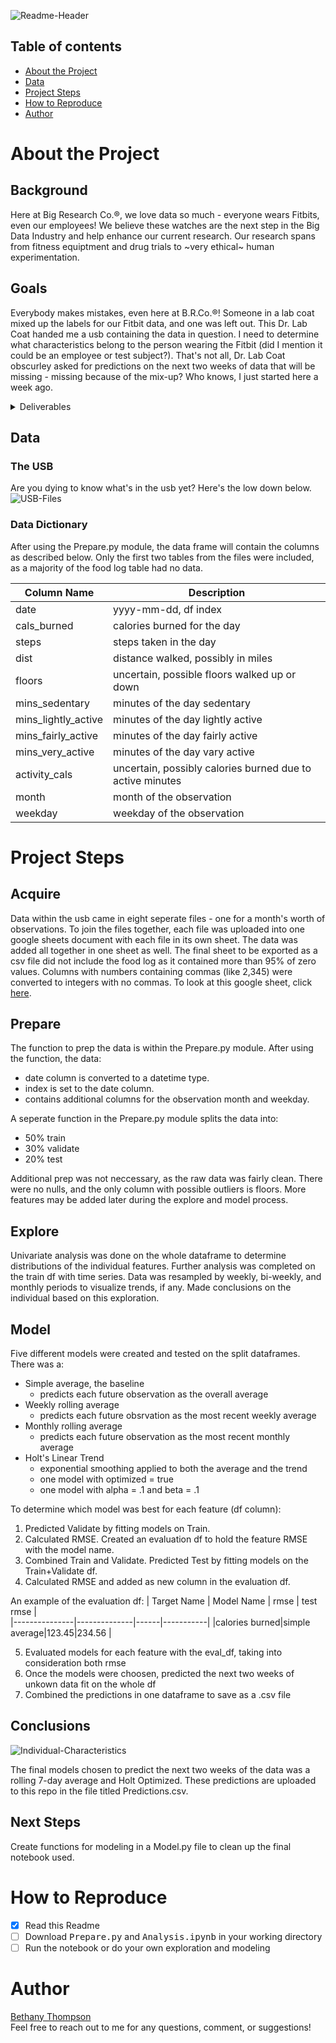 ![Readme-Header](https://i.pinimg.com/originals/13/c2/8a/13c28a37e6742c5a981e182467acf2ee.png)  

## Table of contents
- [About the Project](https://github.com/ThompsonBethany01/Its-About-Time-Series#About-the-Project)
- [Data](https://github.com/ThompsonBethany01/Its-About-Time-Series#Data)
- [Project Steps](https://github.com/ThompsonBethany01/Its-About-Time-Series#Project-Steps)
- [How to Reproduce](https://github.com/ThompsonBethany01/Its-About-Time-Series#How-to-Reproduce)
- [Author](https://github.com/ThompsonBethany01/Its-About-Time-Series#Author)

# About the Project
## Background
Here at Big Research Co.®, we love data so much - everyone wears Fitbits, even our employees! We believe these watches are the next step in the Big Data Industry and help enhance our current research. Our research spans from fitness equiptment and drug trials to ~very ethical~ human experimentation.

## Goals
Everybody makes mistakes, even here at B.R.Co.®! Someone in a lab coat mixed up the labels for our Fitbit data, and one was left out. This Dr. Lab Coat handed me a usb containing the data in question. I need to determine what characteristics belong to the person wearing the Fitbit (did I mention it could be an employee or test subject?). That's not all, Dr. Lab Coat obscurley asked for predictions on the next two weeks of data that will be missing - missing because of the mix-up? Who knows, I just started here a week ago.

<details>
  <summary>Deliverables</summary> 
  
   - Predictions.csv  
      - a file of predictions for the missing two weeks of data  
   - Analysis.ipynb  
      - notebook detailing the process to obtain my predictions and conclusions
   - Prepare.ipynb   
      - notebook detailing the process to clean the data from raw to finished
   - Summary of the data   
      - what was the individual like?
   - Presentation  
      - two content slides  
      - at least one visual
  
</details>  

## Data 
### The USB
Are you dying to know what's in the usb yet? Here's the low down below.  
![USB-Files](https://i.pinimg.com/originals/e6/4e/e9/e64ee92a8b6f3026d1b0d09791c263cc.png)  
### Data Dictionary
After using the Prepare.py module, the data frame will contain the columns as described below. Only the first two tables from the files were included, as a majority of the food log table had no data.   

| Column Name         | Description                                               |
|---------------------|-----------------------------------------------------------|
| date                | yyyy-mm-dd, df index                                      |
| cals_burned         | calories burned for the day                               |
| steps               | steps taken in the day                                    |
| dist                | distance walked, possibly in miles                        |
| floors              | uncertain, possible floors walked up or down              |
| mins_sedentary      | minutes of the day sedentary                              |
| mins_lightly_active | minutes of the day lightly active                         |
| mins_fairly_active  | minutes of the day fairly active                          |
| mins_very_active    | minutes of the day vary active                            |
| activity_cals       | uncertain, possibly calories burned due to active minutes |
| month               | month of the observation                                  |
| weekday             | weekday of the observation                                |  

# Project Steps
## Acquire
Data within the usb came in eight seperate files - one for a month's worth of observations. To join the files together, each file was uploaded into one google sheets document with each file in its own sheet. The data was added all together in one sheet as well. The final sheet to be exported as a csv file did not include the food log as it contained more than 95% of zero values. Columns with numbers containing commas (like 2,345) were converted to integers with no commas. To look at this google sheet, click [here](https://docs.google.com/spreadsheets/d/1ZjPl1BCtA8K_U5_0DT94LAOfqYanNKf2_9_B4tespWA/edit?usp=sharing).
## Prepare
The function to prep the data is within the Prepare.py module. After using the function, the data:
- date column is converted to a datetime type.  
- index is set to the date column.  
- contains additional columns for the observation month and weekday.  

A seperate function in the Prepare.py module splits the data into:
- 50% train
- 30% validate
- 20% test

Additional prep was not neccessary, as the raw data was fairly clean. There were no nulls, and the only column with possible outliers is floors. More features may be added later during the explore and model process.
## Explore
Univariate analysis was done on the whole dataframe to determine distributions of the individual features. Further analysis was completed on the train df with time series. Data was resampled by weekly, bi-weekly, and monthly periods to visualize trends, if any. Made conclusions on the individual based on this exploration.

## Model
Five different models were created and tested on the split dataframes. There was a:  
- Simple average, the baseline
  - predicts each future observation as the overall average
- Weekly rolling average
  - predicts each future obsrvation as the most recent weekly average
- Monthly rolling average
  - predicts each future observation as the most recent monthly average
- Holt's Linear Trend
  - exponential smoothing applied to both the average and the trend
  - one model with optimized = true
  - one model with alpha = .1 and beta = .1
  
To determine which model was best for each feature (df column):
1. Predicted Validate by fitting models on Train.
2. Calculated RMSE. Created an evaluation df to hold the feature RMSE with the model name.
3. Combined Train and Validate. Predicted Test by fitting models on the Train+Validate df.
4. Calculated RMSE and added as new column in the evaluation df.  

An example of the evaluation df:
| Target Name   | Model Name   | rmse | test rmse |  
|---------------|--------------|------|-----------|
|calories burned|simple average|123.45|234.56     |

5. Evaluated models for each feature with the eval_df, taking into consideration both rmse
6. Once the models were choosen, predicted the next two weeks of unkown data fit on the whole df
7. Combined the predictions in one dataframe to save as a .csv file

## Conclusions 
![Individual-Characteristics](https://i.pinimg.com/originals/29/90/84/299084d50764c7338477fd3c2355d234.png)  

The final models chosen to predict the next two weeks of the data was a rolling 7-day average and Holt Optimized. These predictions are uploaded to this repo in the file titled Predictions.csv.

## Next Steps
Create functions for modeling in a Model.py file to clean up the final notebook used.

# How to Reproduce
- [x] Read this Readme
- [ ] Download <kbd>Prepare.py</kbd> and <kbd>Analysis.ipynb</kbd> in your working directory
- [ ] Run the notebook or do your own exploration and modeling

# Author
[Bethany Thompson](https://github.com/ThompsonBethany01)   
Feel free to reach out to me for any questions, comment, or suggestions!
